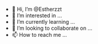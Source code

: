 - 👋 Hi, I’m @Estherzzt
- 👀 I’m interested in ...
- 🌱 I’m currently learning ...
- 💞️ I’m looking to collaborate on ...
- 📫 How to reach me ...

<!---
Estherzzt/Estherzzt is a ✨ special ✨ repository because its `README.md` (this file) appears on your GitHub profile.
You can click the Preview link to take a look at your changes.
--->
